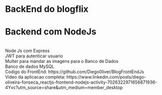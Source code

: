 # BackEnd do blogflix<br>
<h1>Backend com NodeJs</h1><br>
Node Js com Express<br>
JWT para autenticar usuario<br>
Multer para mandar as imagens para o Banco de Dados<br>
Banco de dados MySQL<br>
Codigo do FrontEnd: https://github.com/Diego0liver/BlogFrontEndJs <br>
Video da aplicacao completa: https://www.linkedin.com/posts/diego-oliveira-fonseca_reactjs-frontend-nodejs-activity-7026322971656871936-4Yvc?utm_source=share&utm_medium=member_desktop
